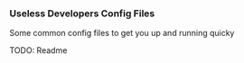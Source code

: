 ### Useless Developers Config Files

Some common config files to get you up and running quicky

TODO: Readme
